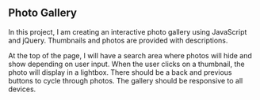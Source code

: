 ## Photo Gallery

In this project, I am creating an interactive photo gallery using JavaScript and jQuery. Thumbnails and photos are provided with descriptions.

At the top of the page, I will have a search area where photos will hide and show depending on user input. When the user clicks on a thumbnail, the photo will display in a lightbox. There should be a back and previous buttons to cycle through photos. The gallery should be responsive to all devices.
